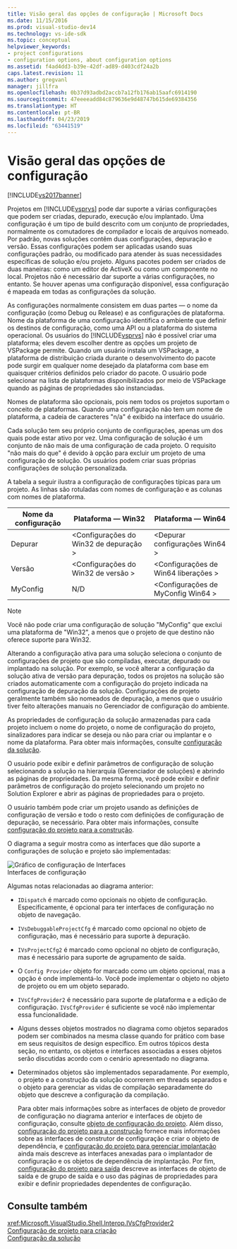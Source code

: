 ```yaml
---
title: Visão geral das opções de configuração | Microsoft Docs
ms.date: 11/15/2016
ms.prod: visual-studio-dev14
ms.technology: vs-ide-sdk
ms.topic: conceptual
helpviewer_keywords:
- project configurations
- configuration options, about configuration options
ms.assetid: f4ad4dd3-b39e-42df-ad89-d403cdf24a2b
caps.latest.revision: 11
ms.author: gregvanl
manager: jillfra
ms.openlocfilehash: 0b37d93adbd2accb7a12fb176ab15aafc6914190
ms.sourcegitcommit: 47eeeeadd84c879636e9d48747b615de69384356
ms.translationtype: HT
ms.contentlocale: pt-BR
ms.lasthandoff: 04/23/2019
ms.locfileid: "63441519"
---
```

# <a name="configuration-options-overview"></a>Visão geral das opções de configuração
[!INCLUDE[vs2017banner](../../includes/vs2017banner.md)]

Projetos em [!INCLUDE[vsprvs](../../includes/vsprvs-md.md)] pode dar suporte a várias configurações que podem ser criadas, depurado, execução e/ou implantado. Uma configuração é um tipo de build descrito com um conjunto de propriedades, normalmente os comutadores de compilador e locais de arquivos nomeado. Por padrão, novas soluções contêm duas configurações, depuração e versão. Essas configurações podem ser aplicadas usando suas configurações padrão, ou modificado para atender às suas necessidades específicas de solução e/ou projeto. Alguns pacotes podem ser criados de duas maneiras: como um editor de ActiveX ou como um componente no local. Projetos não é necessário dar suporte a várias configurações, no entanto. Se houver apenas uma configuração disponível, essa configuração é mapeada em todas as configurações da solução.  
  
 As configurações normalmente consistem em duas partes — o nome da configuração (como Debug ou Release) e as configurações de plataforma. Nome da plataforma de uma configuração identifica o ambiente que definir os destinos de configuração, como uma API ou a plataforma do sistema operacional. Os usuários do [!INCLUDE[vsprvs](../../includes/vsprvs-md.md)] não é possível criar uma plataforma; eles devem escolher dentre as opções um projeto de VSPackage permite. Quando um usuário instala um VSPackage, a plataforma de distribuição criada durante o desenvolvimento do pacote pode surgir em qualquer nome desejado da plataforma com base em quaisquer critérios definidos pelo criador do pacote. O usuário pode selecionar na lista de plataformas disponibilizados por meio de VSPackage quando as páginas de propriedades são instanciadas.  
  
 Nomes de plataforma são opcionais, pois nem todos os projetos suportam o conceito de plataformas. Quando uma configuração não tem um nome de plataforma, a cadeia de caracteres "n/a" é exibido na interface do usuário.  
  
 Cada solução tem seu próprio conjunto de configurações, apenas um dos quais pode estar ativo por vez. Uma configuração de solução é um conjunto de não mais de uma configuração de cada projeto. O requisito "não mais do que" é devido à opção para excluir um projeto de uma configuração de solução. Os usuários podem criar suas próprias configurações de solução personalizada.  
  
 A tabela a seguir ilustra a configuração de configurações típicas para um projeto. As linhas são rotuladas com nomes de configuração e as colunas com nomes de plataforma.  
  
|Nome da configuração|Plataforma — Win32|Plataforma — Win64|  
|------------------------|----------------------|----------------------|  
|Depurar|\<Configurações do Win32 de depuração >|\<Depurar configurações Win64 >|  
|Versão|\<Configurações do Win32 de versão >|\<Configurações de Win64 liberações >|  
|MyConfig|N/D|\<Configurações de MyConfig Win64 >|  
  
> [!NOTE]
> Você não pode criar uma configuração de solução "MyConfig" que exclui uma plataforma de "Win32", a menos que o projeto de que destino não oferece suporte para Win32.  
  
 Alterando a configuração ativa para uma solução seleciona o conjunto de configurações de projeto que são compiladas, executar, depurado ou implantado na solução. Por exemplo, se você alterar a configuração da solução ativa de versão para depuração, todos os projetos na solução são criados automaticamente com a configuração do projeto indicada na configuração de depuração da solução. Configurações de projeto geralmente também são nomeados de depuração, a menos que o usuário tiver feito alterações manuais no Gerenciador de configuração do ambiente.  
  
 As propriedades de configuração da solução armazenadas para cada projeto incluem o nome do projeto, o nome de configuração do projeto, sinalizadores para indicar se deseja ou não para criar ou implantar e o nome da plataforma. Para obter mais informações, consulte [configuração da solução](../../extensibility/internals/solution-configuration.md).  
  
 O usuário pode exibir e definir parâmetros de configuração de solução selecionando a solução na hierarquia (Gerenciador de soluções) e abrindo as páginas de propriedades. Da mesma forma, você pode exibir e definir parâmetros de configuração do projeto selecionando um projeto no Solution Explorer e abrir as páginas de propriedades para o projeto.  
  
 O usuário também pode criar um projeto usando as definições de configuração de versão e todo o resto com definições de configuração de depuração, se necessário. Para obter mais informações, consulte [configuração do projeto para a construção](../../extensibility/internals/project-configuration-for-building.md).  
  
 O diagrama a seguir mostra como as interfaces que dão suporte a configurações de solução e projeto são implementadas:  
  
 ![Gráfico de configuração de Interfaces](../../extensibility/internals/media/vsconfiginterfaces.gif "vsConfigInterfaces")  
Interfaces de configuração  
  
 Algumas notas relacionadas ao diagrama anterior:  
  
- `IDispatch` é marcado como opcionais no objeto de configuração. Especificamente, é opcional para ter interfaces de configuração no objeto de navegação.  
  
- `IVsDebuggableProjectCfg` é marcado como opcional no objeto de configuração, mas é necessário para suporte à depuração.  
  
- `IVsProjectCfg2` é marcado como opcional no objeto de configuração, mas é necessário para suporte de agrupamento de saída.  
  
- O `Config Provider` objeto for marcado como um objeto opcional, mas a opção é onde implementá-lo. Você pode implementar o objeto no objeto de projeto ou em um objeto separado.  
  
- `IVsCfgProvider2` é necessário para suporte de plataforma e a edição de configuração. `IVsCfgProvider` é suficiente se você não implementar essa funcionalidade.  
  
- Alguns desses objetos mostrados no diagrama como objetos separados podem ser combinados na mesma classe quando for prático com base em seus requisitos de design específico. Em outros tópicos desta seção, no entanto, os objetos e interfaces associadas a esses objetos serão discutidas acordo com o cenário apresentado no diagrama.  
  
- Determinados objetos são implementados separadamente. Por exemplo, o projeto e a construção da solução ocorrerem em threads separados e o objeto para gerenciar as vidas de compilação separadamente do objeto que descreve a configuração da compilação.  
  
  Para obter mais informações sobre as interfaces de objeto de provedor de configuração no diagrama anterior e interfaces de objeto de configuração, consulte [objeto de configuração do projeto](../../extensibility/internals/project-configuration-object.md). Além disso, [configuração do projeto para a construção](../../extensibility/internals/project-configuration-for-building.md) fornece mais informações sobre as interfaces de construtor de configuração e criar o objeto de dependência, e [configuração do projeto para gerenciar implantação](../../extensibility/internals/project-configuration-for-managing-deployment.md) ainda mais descreve as interfaces anexadas para o implantador de configuração e os objetos de dependência de implantação. Por fim, [configuração do projeto para saída](../../extensibility/internals/project-configuration-for-output.md) descreve as interfaces de objeto de saída e de grupo de saída e o uso das páginas de propriedades para exibir e definir propriedades dependentes de configuração.  
  
## <a name="see-also"></a>Consulte também  
 <xref:Microsoft.VisualStudio.Shell.Interop.IVsCfgProvider2>   
 [Configuração de projeto para criação](../../extensibility/internals/project-configuration-for-building.md)   
 [Configuração da solução](../../extensibility/internals/solution-configuration.md)
